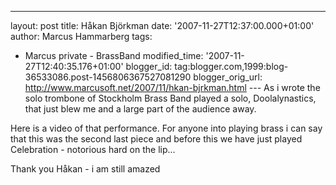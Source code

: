 ---
layout: post
title: Håkan Björkman
date: '2007-11-27T12:37:00.000+01:00'
author: Marcus Hammarberg
tags:
  - Marcus
private - BrassBand
modified_time: '2007-11-27T12:40:35.176+01:00'
blogger_id: tag:blogger.com,1999:blog-36533086.post-1456806367527081290
blogger_orig_url: http://www.marcusoft.net/2007/11/hkan-bjrkman.html ---
As i wrote the solo trombone of Stockholm Brass Band played a solo,
Doolalynastics, that just blew me and a large part of the audience
away.

Here is a video of that performance. For anyone into playing brass i can
say that this was the second last piece and before this we have just
played Celebration - notorious hard on the lip...



<div align="left">

Thank you Håkan - i am still amazed

</div>
